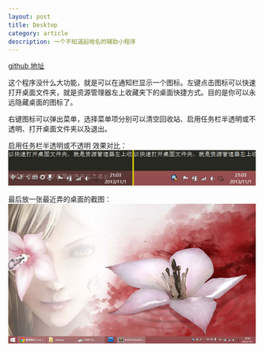 ```yaml
---
layout: post
title: Desktop
category: article
description: 一个不知道起啥名的辅助小程序
---
```


[github 地址][]

这个程序没什么大功能，就是可以在通知栏显示一个图标。左键点击图标可以快速打开桌面文件夹，就是资源管理器左上收藏夹下的桌面快捷方式。目的是你可以永远隐藏桌面的图标了。  

右键图标可以弹出菜单，选择菜单项分别可以清空回收站、启用任务栏半透明或不透明、打开桌面文件夹以及退出。  

启用任务栏半透明或不透明 效果对比：
![启用任务栏半透明或不透明 效果对比](/images/desktop/taskbarTransparcy.jpg)

最后放一张最近弄的桌面的截图：
![最后放一张最近弄的桌面的截图](/images/desktop/desktop_snap.jpg)

[github 地址]:   https://github.com/Shy07/Desktop  "github 地址"